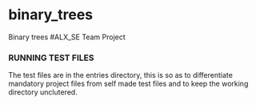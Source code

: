 # binary_trees
Binary trees #ALX_SE Team Project

### RUNNING TEST FILES
The test files are in the entries directory, this is so as to differentiate mandatory project files from self made test files and to keep the working directory unclutered.